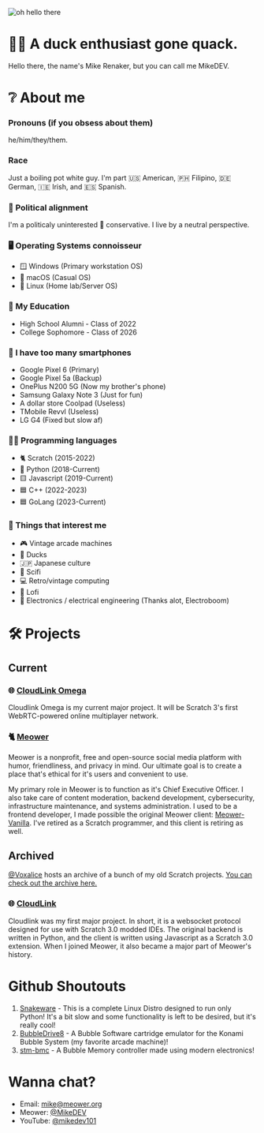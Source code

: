 ![oh hello there](https://github.com/MikeDev101/MikeDev101/assets/12957745/600921cb-d0af-4965-a20b-eca941ada6a6)

# 🦆👋 A duck enthusiast gone quack.
Hello there, the name's Mike Renaker, but you can call me MikeDEV. 

# ❔ About me
### Pronouns (if you obsess about them)
he/him/they/them.

### Race
Just a boiling pot white guy.
I'm part 🇺🇸 American, 🇵🇭 Filipino, 🇩🇪 German, 🇮🇪 Irish, and 🇪🇸 Spanish.

### 💬 Political alignment
I'm a politicaly uninterested 🐘 conservative. I live by a neutral perspective.

### 🖥️ Operating Systems connoisseur
* 🪟 Windows (Primary workstation OS)
* 🍎 macOS (Casual OS)
* 🐧 Linux (Home lab/Server OS)

### 📜 My Education
* High School Alumni - Class of 2022
* College Sophomore - Class of 2026

### 📱 I have too many smartphones
* Google Pixel 6 (Primary)
* Google Pixel 5a (Backup)
* OnePlus N200 5G (Now my brother's phone)
* Samsung Galaxy Note 3 (Just for fun)
* A dollar store Coolpad (Useless)
* TMobile Revvl (Useless)
* LG G4 (Fixed but slow af)

### 👨‍💻 Programming languages
* 🐈 Scratch (2015-2022)
* 🐍 Python (2018-Current)
* 🟨 Javascript (2019-Current)
* 🟦 C++ (2022-2023)
* 🟦 GoLang (2023-Current)

### 🤔 Things that interest me
* 🎮 Vintage arcade machines
* 🦆 Ducks
* 🇯🇵 Japanese culture
* 👾 Scifi
* 💻 Retro/vintage computing
* 🎵 Lofi
* 🔌 Electronics / electrical engineering (Thanks alot, Electroboom)

# 🛠️ Projects
## Current

### 🌐 [CloudLink Omega](https://github.com/cloudlink-omega)
Cloudlink Omega is my current major project. It will be Scratch 3's first WebRTC-powered online multiplayer network.

### 🐈 [Meower](https://github.com/meower-media-co/)
Meower is a nonprofit, free and open-source social media platform with humor, friendliness, and privacy in mind. Our ultimate goal is to create a place that's ethical for it's users and convenient to use. 

My primary role in Meower is to function as it's Chief Executive Officer. I also take care of content moderation, backend development, cybersecurity, infrastructure maintenance, and systems administration. I used to be a frontend developer, I made possible the original Meower client: [Meower-Vanilla](https://github.com/meower-media-co/Meower-Vanilla). I've retired as a Scratch programmer, and this client is retiring as well.

## Archived
[@Voxalice](https://github.com/Voxalice/) hosts an archive of a bunch of my old Scratch projects. [You can check out the archive here.](https://github.com/Voxalice/MikeDEV-Archive/tree/main)

### 🌐 [CloudLink](https://github.com/MikeDev101/cloudlink)
Cloudlink was my first major project. In short, it is a websocket protocol designed for use with Scratch 3.0 modded IDEs. The original backend is written in Python, and the client is written using Javascript as a Scratch 3.0 extension. When I joined Meower, it also became a major part of Meower's history.

# Github Shoutouts
1. [Snakeware](https://github.com/joshiemoore/snakeware) - This is a complete Linux Distro designed to run only Python! It's a bit slow and some functionality is left to be desired, but it's really cool!
2. [BubbleDrive8](https://github.com/ika-musume/BubbleDrive8) - A Bubble Software cartridge emulator for the Konami Bubble System (my favorite arcade machine)!
3. [stm-bmc](https://github.com/evilwombat/stm-bmc) - A Bubble Memory controller made using modern electronics!

# Wanna chat?
* Email: [mike@meower.org](mailto://mike@meower.org)
* Meower: [@MikeDEV](https://app.meower.org/users/MikeDEV)
* YouTube: [@mikedev101](https://www.youtube.com/@mikedev101)
